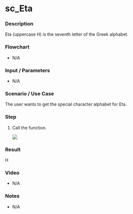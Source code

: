 # sc_Eta

### Description

Eta (uppercase Η) is the seventh letter of the Greek alphabet.

### Flowchart

- N/A 

### Input / Parameters

- N/A

### Scenario / Use Case

The user wants to get the special character alphabet for Eta.

### Step

1. Call the function.
    
    ![](../../../../document/function/SpecialCharacter/sc_Eta/sc_Eta-step-1.png?raw=true)
 
### Result

Η
 
### Video

- N/A

<!--[![Video](http://i.imgur.com/Ot5DWAW.png)](https://youtu.be/StTqXEQ2l-Y?t=35s)-->

### Notes

- N/A
